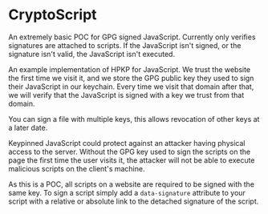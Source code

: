 # CryptoScript
An extremely basic POC for GPG signed JavaScript. Currently only verifies signatures are attached
to scripts. If the JavaScript isn't signed, or the signature isn't valid, the JavaScript isn't executed.

An example implementation of HPKP for JavaScript. We trust the website the first time we visit it,
and we store the GPG public key they used to sign their JavaScript in our keychain. Every time we
visit that domain after that, we will verify that the JavaScript is signed with a key we trust from
that domain.

You can sign a file with multiple keys, this allows revocation of other keys at a later date.

Keypinned JavaScript could protect against an attacker having physical access to the server. Without
the GPG key used to sign the scripts on the page the first time the user visits it, the attacker
will not be able to execute malicious scripts on the client's machine.

As this is a POC, all scripts on a website are required to be signed with the same key. To sign a script
simply add a `data-signature` attribute to your script with a relative or absolute link to the detached
signature of the script.
